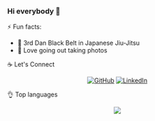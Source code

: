 ### Hi everybody 👋

⚡ Fun facts:
- 🥋 3rd Dan Black Belt in Japanese Jiu-Jitsu
- 📸 Love going out taking photos 

:coffee: Let's Connect
<p align="center">
	<a href="https://github.com/technicaldogsbody"><img src="https://img.icons8.com/bubbles/50/000000/github.png" alt="GitHub"/></a>
	<a href="https://www.linkedin.com/in/technicaldogsbody/"><img src="https://img.icons8.com/bubbles/50/000000/linkedin.png" alt="LinkedIn"/></a>
</p>

<!--📈 My GitHub Stats
<p align="center"> <img src="https://github-readme-stats.vercel.app/api?username=technicaldogsbody&show_icons=true&theme=gotham" alt="technicaldogsbody" /> </p>-->
  
👌 Top languages 
<p align="center"> <img align="center" src="https://github-readme-stats.vercel.app/api/top-langs/?username=technicaldogsbody&theme=material-palenight" /> </p>
